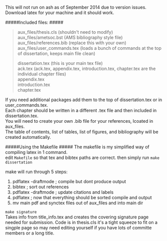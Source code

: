 This will not run on ash as of September 2014 due to version issues.  Download latex for your machine and it should work.  



#####Included files:  #####
>aux_files/thesis.cls (shouldn't need to modify)  
>aux_files/ametsoc.bst (AMS bibliography style file)  
>aux_files/references.bib  (replace this with your own)  
>aux_files/user_commands.tex  (loads a bunch of commands at the top of dissertation, keeps main file clean)  
>  
>  
>dissertation.tex (this is your main tex file)  
>ack.tex	(ack.tex, appendix.tex, introduction.tex, chapter.tex are the individual chapter 	files)  
>appendix.tex  
>introduction.tex  
>chapter.tex  


If you need additional packages add them to the top of dissertation.tex or in user_commands.tex.  
Each chapter should be written in a different .tex file and then included in dissertation.tex.  
You will need to create your own .bib file for your references, lcoated in aux_files.  
The table of contents, list of tables, list of figures, and bibliography will be created automatically.  





#####Using the Makefile #####
The makefile is my simplified way of compiling latex in 1 command.  
edit ```Makefile``` so that tex and bibtex paths are correct. 
then simply run
```make dissertation```

make will run through 5 steps:  
1.	pdflatex -draftmode ; compile but dont produce output  
2.	bibtex ; sort out references  
3.	pdflatex -draftmode ; update citations and labels  
4.	pdflatex ; now that everything should be sorted compile and output   
5.	mv main pdf and synctex files out of aux_files and into main dir  

```make signature```  
Takes info from title_info.tex and creates the covering signature page needed for submission. 
Code is in thesis.cls it's a tight squeeze to fit on a singple page so may need editing yourself if you have lots of committe members or a long title.
